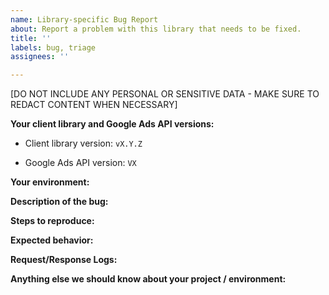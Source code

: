 ```yaml
---
name: Library-specific Bug Report
about: Report a problem with this library that needs to be fixed.
title: ''
labels: bug, triage
assignees: ''

---
```


<!-- PLEASE READ
This form is for bug reports specific to this library.

For troubleshooting tips, see: https://developers.google.com/google-ads/api/docs/best-practices/troubleshooting.

For issues that are related to the Google Ads API itself and not specific to this library, please reach out to one of our support channels: https://developers.google.com/google-ads/api/support.

Please check existing issues to see if your bug has already been reported before creating a new issue. We encourage you to add any relevant information to the existing issue if one already exists.
-->

[DO NOT INCLUDE ANY PERSONAL OR SENSITIVE DATA - MAKE SURE TO REDACT CONTENT WHEN NECESSARY]

**Your client library and Google Ads API versions:**

* Client library version: `vX.Y.Z`

<!-- This should be a released version, see https://github.com/googleads/google-ads-php/releases. -->

* Google Ads API version: `VX`

<!-- You can determine it from the namespace of your `GoogleAdsClient`, e.g., `Google\Ads\GoogleAds\Lib\V6\GoogleAdsClient`. -->

**Your environment:**

<!--
You can paste the output generated by our complementary script: https://github.com/googleads/google-ads-php/blob/master/scripts/print_php_information.php.

Alternatively, please provide with the following pieces of information:

* The PHP version: Run `php -v`.
* The name and version of the operating system: Run `php -r 'print php_uname();'`.
* Whether the PHP Extension `protobuf` is used or not: Run `php -r 'print phpversion("protobuf");'`.
* Whether the PHP Extension `grpc` is used or not: Run `php -r 'print phpversion("grpc");'`.
* The type of transport being used (`grpc` or `rest`): See https://developers.google.com/google-ads/api/docs/client-libs/php/transport.
-->

**Description of the bug:**

**Steps to reproduce:**

**Expected behavior:**

**Request/Response Logs:**

<!--
To enable logging see this page: https://developers.google.com/google-ads/api/docs/client-libs/php/logging.

NOTE: Make sure to include Request IDs when possible.
-->
 
**Anything else we should know about your project / environment:**
